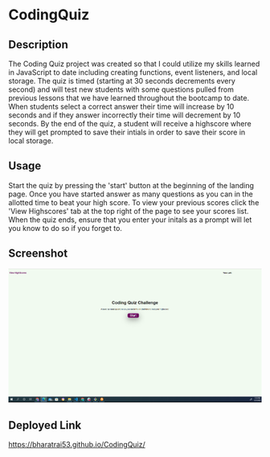 # CodingQuiz

## Description
The Coding Quiz project was created so that I could utilize my skills learned in JavaScript to date including creating functions, event listeners, and local storage. The quiz is timed (starting at 30 seconds decrements every second) and will test new students with some questions pulled from previous lessons that we have learned throughout the bootcamp to date. When students select a correct answer their time will increase by 10 seconds and if they answer incorrectly their time will decrement by 10 seconds. By the end of the quiz, a student will receive a highscore where they will get prompted to save their intials in order to save their score in local storage. 

## Usage
Start the quiz by pressing the 'start' button at the beginning of the landing page. Once you have started answer as many questions as you can in the allotted time to beat your high score. To view your previous scores click the 'View Highscores' tab at the top right of the page to see your scores list. When the quiz ends, ensure that you enter your initals as a prompt will let you know to do so if you forget to. 

## Screenshot
![My Work](./Assets/codingQuiz.png?raw=true "codingQuiz")

## Deployed Link
https://bharatrai53.github.io/CodingQuiz/